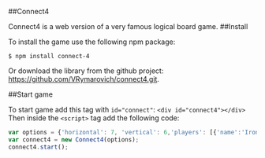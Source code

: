 ##Connect4

Connect4 is a web version of a very famous logical board game.
##Install

To install the game use the following npm package:

`$ npm install connect-4`

Or download the library from the github project: https://github.com/VRymarovich/connect4.git.

##Start game

To start game add this tag with `id="connect"`:
`<div id="connect4"></div>`
Then inside the `<script>` tag add the following code:

```javascript
var options = {'horizontal': 7, 'vertical': 6,'players': [{'name':'Ironman', 'color':'red'}, {'name':'Superman', 'color':'yellow'}]};
var connect4 = new Connect4(options);
connect4.start();
```
